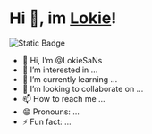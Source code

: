 # Hi 👋, im [Lokie](https://www.instagram.com/lokie.dev)!



![Static Badge](https://img.shields.io/badge/-dart)

- 👋 Hi, I’m @LokieSaNs
- 👀 I’m interested in ...
- 🌱 I’m currently learning ...
- 💞️ I’m looking to collaborate on ...
- 📫 How to reach me ...
- 😄 Pronouns: ...
- ⚡ Fun fact: ...

<!---
LokieSaNs/LokieSaNs is a ✨ special ✨ repository because its `README.md` (this file) appears on your GitHub profile.
You can click the Preview link to take a look at your changes.
--->
